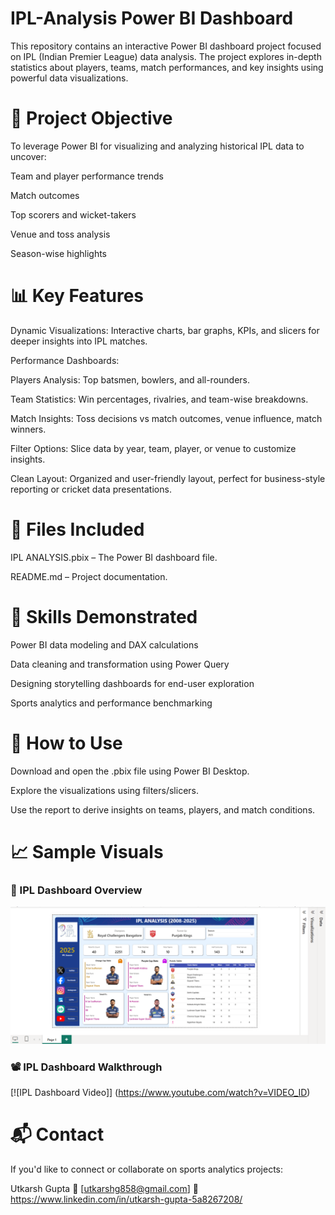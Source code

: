 # IPL-Analysis Power BI Dashboard
This repository contains an interactive Power BI dashboard project focused on IPL (Indian Premier League) data analysis. The project explores in-depth statistics about players, teams, match performances, and key insights using powerful data visualizations.

# 📌 Project Objective
To leverage Power BI for visualizing and analyzing historical IPL data to uncover:

Team and player performance trends

Match outcomes

Top scorers and wicket-takers

Venue and toss analysis

Season-wise highlights

# 📊 Key Features
Dynamic Visualizations: Interactive charts, bar graphs, KPIs, and slicers for deeper insights into IPL matches.

Performance Dashboards:

Players Analysis: Top batsmen, bowlers, and all-rounders.

Team Statistics: Win percentages, rivalries, and team-wise breakdowns.

Match Insights: Toss decisions vs match outcomes, venue influence, match winners.

Filter Options: Slice data by year, team, player, or venue to customize insights.

Clean Layout: Organized and user-friendly layout, perfect for business-style reporting or cricket data presentations.

# 📁 Files Included
IPL ANALYSIS.pbix – The Power BI dashboard file.

README.md – Project documentation.

# 🧠 Skills Demonstrated
Power BI data modeling and DAX calculations

Data cleaning and transformation using Power Query

Designing storytelling dashboards for end-user exploration

Sports analytics and performance benchmarking

# 🚀 How to Use
Download and open the .pbix file using Power BI Desktop.

Explore the visualizations using filters/slicers.

Use the report to derive insights on teams, players, and match conditions.


# 📈 Sample Visuals
### 🏏 IPL Dashboard Overview
![IPL Dashboard](assets/screenshots/ipl-dashboard.png)


### 📽️ IPL Dashboard Walkthrough

[![IPL Dashboard Video]] (https://www.youtube.com/watch?v=VIDEO_ID)

# 📬 Contact
If you'd like to connect or collaborate on sports analytics projects:

Utkarsh Gupta
📧 [utkarshg858@gmail.com]
🔗 https://www.linkedin.com/in/utkarsh-gupta-5a8267208/

